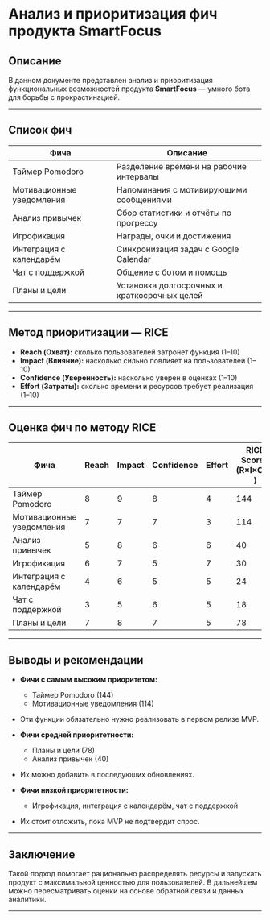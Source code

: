 # Анализ и приоритизация фич продукта SmartFocus

## Описание

В данном документе представлен анализ и приоритизация функциональных возможностей продукта **SmartFocus** — умного бота для борьбы с прокрастинацией.

---

## Список фич

| Фича                     | Описание                                      |
|--------------------------|-----------------------------------------------|
| Таймер Pomodoro          | Разделение времени на рабочие интервалы       |
| Мотивационные уведомления| Напоминания с мотивирующими сообщениями       |
| Анализ привычек          | Сбор статистики и отчёты по прогрессу         |
| Игрофикация             | Награды, очки и достижения                     |
| Интеграция с календарём | Синхронизация задач с Google Calendar         |
| Чат с поддержкой         | Общение с ботом и помощь                        |
| Планы и цели            | Установка долгосрочных и краткосрочных целей  |

---

## Метод приоритизации — RICE

- **Reach (Охват):** сколько пользователей затронет функция (1–10)  
- **Impact (Влияние):** насколько сильно повлияет на пользователей (1–10)  
- **Confidence (Уверенность):** насколько уверен в оценках (1–10)  
- **Effort (Затраты):** сколько времени и ресурсов требует реализация (1–10)

---

## Оценка фич по методу RICE

| Фича                     | Reach | Impact | Confidence | Effort | RICE Score ( (R×I×C)/E ) |
|--------------------------|-------|--------|------------|--------|--------------------------|
| Таймер Pomodoro          | 8     | 9      | 8          | 4      | 144                      |
| Мотивационные уведомления| 7     | 7      | 7          | 3      | 114                      |
| Анализ привычек          | 5     | 8      | 6          | 6      | 40                       |
| Игрофикация             | 6     | 7      | 5          | 7      | 30                       |
| Интеграция с календарём | 4     | 6      | 5          | 5      | 24                       |
| Чат с поддержкой         | 3     | 5      | 6          | 5      | 18                       |
| Планы и цели            | 7     | 8      | 7          | 5      | 78                       |

---

## Выводы и рекомендации

- **Фичи с самым высоким приоритетом:**  
  - Таймер Pomodoro (144)  
  - Мотивационные уведомления (114)  

- Эти функции обязательно нужно реализовать в первом релизе MVP.

- **Фичи средней приоритетности:**  
  - Планы и цели (78)  
  - Анализ привычек (40)  

- Их можно добавить в последующих обновлениях.

- **Фичи низкой приоритетности:**  
  - Игрофикация, интеграция с календарём, чат с поддержкой  

- Их стоит отложить, пока MVP не подтвердит спрос.

---

## Заключение

Такой подход помогает рационально распределять ресурсы и запускать продукт с максимальной ценностью для пользователей. В дальнейшем можно пересматривать оценки на основе обратной связи и данных аналитики.

---



